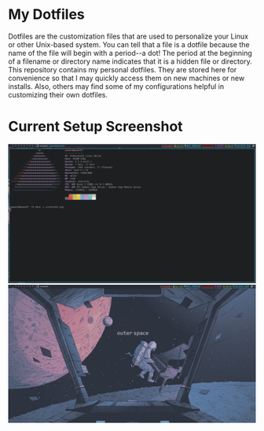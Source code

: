 # My Dotfiles

Dotfiles are the customization files that are used to personalize your Linux or other Unix-based system.  You can tell that a file is a dotfile because the name of the file will begin with a period--a dot!  The period at the beginning of a filename or directory name indicates that it is a hidden file or directory.  This repository contains my personal dotfiles.  They are stored here for convenience so that I may quickly access them on new machines or new installs.  Also, others may find some of my configurations helpful in customizing their own dotfiles.

# Current Setup Screenshot

![Alt Text](https://raw.githubusercontent.com/pawan67/dotfiles/main/.screenshots/screenshot-1.png)
![Alt Text](https://raw.githubusercontent.com/pawan67/dotfiles/main/.screenshots/Selection_006.png)
